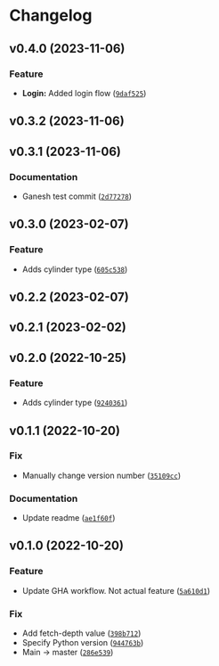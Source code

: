 # Changelog

<!--next-version-placeholder-->

## v0.4.0 (2023-11-06)
### Feature
* **Login:** Added login flow ([`9daf525`](https://github.com/gk-duplo/shapes/commit/9daf525ca7f9fa939ace1c326a32cc46c7fadd8e))

## v0.3.2 (2023-11-06)


## v0.3.1 (2023-11-06)
### Documentation
* Ganesh test commit ([`2d77278`](https://github.com/gk-duplo/shapes/commit/2d77278dddf646c9862c2bb0d4c85cf76739ccef))

## v0.3.0 (2023-02-07)
### Feature
* Adds cylinder type ([`605c538`](https://github.com/Lmooney25/shapes/commit/605c5386a6a12046322bad38826de466dd13c9a0))

## v0.2.2 (2023-02-07)


## v0.2.1 (2023-02-02)


## v0.2.0 (2022-10-25)
### Feature
* Adds cylinder type ([`9240361`](https://github.com/Lmooney25/shapes/commit/9240361004c73e7ca7e4bbdfd7f12e599b8be6e0))

## v0.1.1 (2022-10-20)
### Fix
* Manually change version number ([`35109cc`](https://github.com/Lmooney25/shapes/commit/35109cca3b55508f3208804d3de3df44eb75652a))

### Documentation
* Update readme ([`ae1f60f`](https://github.com/Lmooney25/shapes/commit/ae1f60fc0a75a83002a5f31cb48e8f94bcbc45bc))

## v0.1.0 (2022-10-20)
### Feature
* Update GHA workflow. Not actual feature ([`5a610d1`](https://github.com/Lmooney25/shapes/commit/5a610d17802652e669b13b4521ff4accff044d75))

### Fix
* Add fetch-depth value ([`398b712`](https://github.com/Lmooney25/shapes/commit/398b712959eac6d620e10734acfe8e963f9a643a))
* Specify Python version ([`944763b`](https://github.com/Lmooney25/shapes/commit/944763ba4ed6d426f9ce07ddf7c9e5c50331a28b))
* Main -> master ([`286e539`](https://github.com/Lmooney25/shapes/commit/286e539bf3a201e1d0aac2257c6f174be8770078))
